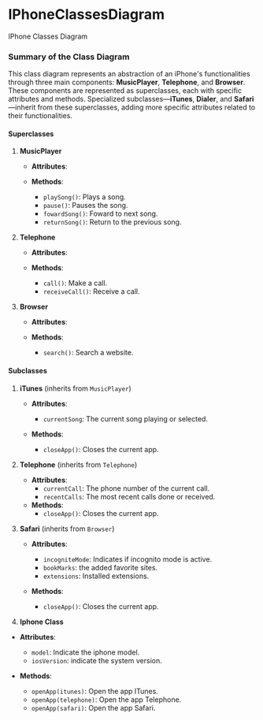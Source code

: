 # IPhoneClassesDiagram
IPhone Classes Diagram

### Summary of the Class Diagram

This class diagram represents an abstraction of an iPhone's functionalities through three main components: **MusicPlayer**, **Telephone**, and **Browser**. These components are represented as superclasses, each with specific attributes and methods. Specialized subclasses—**iTunes**, **Dialer**, and **Safari**—inherit from these superclasses, adding more specific attributes related to their functionalities.

#### Superclasses

1. **MusicPlayer**
   - **Attributes**:
     
   - **Methods**:
     - `playSong()`: Plays a song.
     - `pause()`: Pauses the song.
     - `fowardSong()`: Foward to next song.
     - `returnSong()`: Return to the previous song.
2. **Telephone**
   - **Attributes**:
     
   - **Methods**:
     - `call()`: Make a call.
     - `receiveCall()`: Receive a call.

3. **Browser**
   - **Attributes**:
 
   - **Methods**:
     - `search()`: Search a website.
     
#### Subclasses

1. **iTunes** (inherits from `MusicPlayer`)
   - **Attributes**:
     - `currentSong`: The current song playing or selected.

   - **Methods**:
     - `closeApp()`: Closes the current app.

3. **Telephone** (inherits from `Telephone`)
   - **Attributes**:
     -  `currentCall`: The phone number of the current call.
     -  `recentCalls`: The most recent calls done or received.
   - **Methods**:
     - `closeApp()`: Closes the current app.
       
4. **Safari** (inherits from `Browser`)
   - **Attributes**:
     - `incogniteMode`: Indicates if incognito mode is active.
     - `bookMarks`: the added favorite sites.
     - `extensions`: Installed extensions.
      
   - **Methods**:
     - `closeApp()`: Closes the current app.
       
5. **Iphone Class**
  - **Attributes**:
    - `model`: Indicate the iphone model.
    - `iosVersion`: indicate the system version.

  - **Methods**:
    - `openApp(itunes)`: Open the app ITunes.
    - `openApp(telephone)`: Open the app Telephone.
    - `openApp(safari)`: Open the app Safari.
     
